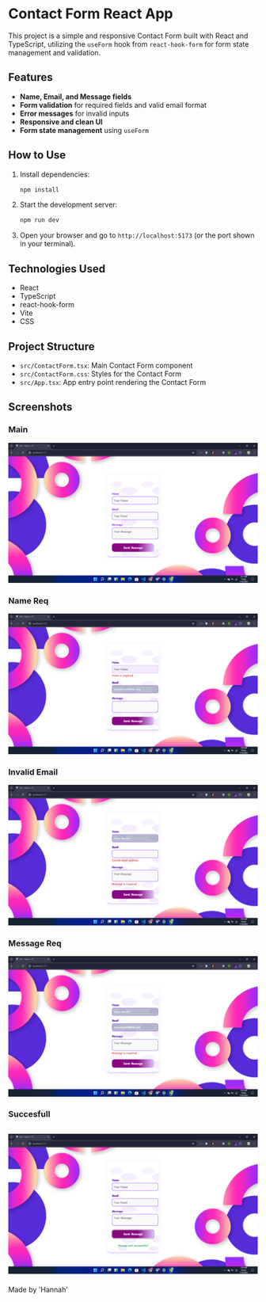 # Contact Form React App

This project is a simple and responsive Contact Form built with React and TypeScript, utilizing the `useForm` hook from `react-hook-form` for form state management and validation.

## Features
- **Name, Email, and Message fields**
- **Form validation** for required fields and valid email format
- **Error messages** for invalid inputs
- **Responsive and clean UI**
- **Form state management** using `useForm`

## How to Use
1. Install dependencies:
   ```bash
   npm install
   ```
2. Start the development server:
   ```bash
   npm run dev
   ```
3. Open your browser and go to `http://localhost:5173` (or the port shown in your terminal).

## Technologies Used
- React
- TypeScript
- react-hook-form
- Vite
- CSS

## Project Structure
- `src/ContactForm.tsx`: Main Contact Form component
- `src/ContactForm.css`: Styles for the Contact Form
- `src/App.tsx`: App entry point rendering the Contact Form
## Screenshots

### Main
![Main](./src/img/main.png)

### Name Req
![Name Req](./src/img/nameReq.png)

### Invalid Email
![Invalid Email](./src/img/invalidemail.png)

### Message Req
![Message Req](./src/img/messageReq.png)

### Succesfull
![succesfull](./src/img/succesfull.png)
---

Made by 'Hannah'